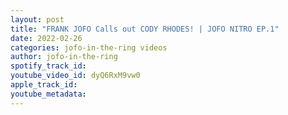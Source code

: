 ```yaml
---
layout: post
title: "FRANK JOFO Calls out CODY RHODES! | JOFO NITRO EP.1"
date: 2022-02-26
categories: jofo-in-the-ring videos
author: jofo-in-the-ring
spotify_track_id: 
youtube_video_id: dyQ6RxM9vw0
apple_track_id: 
youtube_metadata: 
---
```

